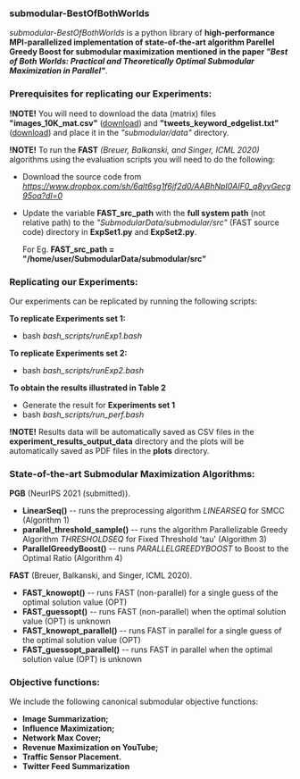### submodular-BestOfBothWorlds ###
*submodular-BestOfBothWorlds* is a python library of **high-performance MPI-parallelized implementation of state-of-the-art algorithm Parellel Greedy Boost for submodular maximization mentioned in the paper *"Best of Both Worlds: Practical and Theoretically Optimal Submodular Maximization in Parallel"***. 



### Prerequisites for replicating our Experiments: ###

**!NOTE!** You will need to download the data (matrix) files **"images_10K_mat.csv"** ([download](https://drive.google.com/file/d/1qNPWRvjfhA2LK1_qsoaDhNcJh7Aw1qcj/view?usp=sharing)) and **"tweets_keyword_edgelist.txt"** ([download](https://drive.google.com/file/d/17ah65YNz2pI6lqJmn_R1INy8aMkA3D2B/view?usp=sharing)) and place it in the *"submodular/data"*  directory. 

**!NOTE!** To run the **FAST** *(Breuer, Balkanski, and Singer, ICML 2020)* algorithms using the evaluation scripts you will need to do the following:
  - Download the source code from *https://www.dropbox.com/sh/6alt6sg1f6jf2d0/AABhNpI0AIF0_q8yvGecg95oa?dl=0*
  - Update the variable **FAST_src_path** with the **full system path** (not relative path) to the *"SubmodularData/submodular/src"* (FAST source code) directory in **ExpSet1.py** and **ExpSet2.py**. 
  
      For  Eg. **FAST_src_path =  "/home/user/SubmodularData/submodular/src"**




### Replicating our Experiments: ###

Our experiments can be replicated by running the following scripts:


 **To replicate Experiments set 1:**
   - bash *bash_scripts/runExp1.bash*    

 **To replicate Experiments set 2:**
   - bash *bash_scripts/runExp2.bash*

 **To obtain the results illustrated in Table 2**
   - Generate the result for **Experiments set 1**
   - bash *bash_scripts/run_perf.bash*




**!NOTE!** Results data will be automatically saved as CSV files in the **experiment_results_output_data** directory and the plots will be automatically saved as PDF files in the **plots** directory.




### State-of-the-art Submodular Maximization Algorithms: ###

<!-- ### Submodular Maximization Algorithms from "Best of Both Worlds: Practical and Theoretically Optimal Submodular Maximization in Parallel": ### -->

**PGB** (NeurIPS 2021 (submitted)).
  - **LinearSeq()** -- runs the preprocessing algorithm *LINEARSEQ* for SMCC (Algorithm 1) 
  - **parallel_threshold_sample()** -- runs the algorithm Parallelizable Greedy Algorithm *THRESHOLDSEQ* for Fixed Threshold 'tau' (Algorithm 3)
  - **ParallelGreedyBoost()** -- runs *PARALLELGREEDYBOOST*  to Boost to the Optimal Ratio (Algorithm 4)

<!-- ### Submodular Maximization Algorithms from "The Fast Algorithm for Submodular Maximization": ### -->

**FAST** (Breuer, Balkanski, and Singer, ICML 2020).
  - **FAST_knowopt()** -- runs FAST (non-parallel) for a single guess of the optimal solution value (OPT)
  - **FAST_guessopt()** -- runs FAST (non-parallel) when the optimal solution value (OPT) is unknown
  - **FAST_knowopt_parallel()** -- runs FAST in parallel for a single guess of the optimal solution value (OPT)
  - **FAST_guessopt_parallel()** -- runs FAST in parallel when the optimal solution value (OPT) is unknown


### Objective functions: ###
We include the following canonical submodular objective functions:
- **Image Summarization;** 
- **Influence Maximization;**
- **Network Max Cover;**
- **Revenue Maximization on YouTube;**
- **Traffic Sensor Placement.**
- **Twitter Feed Summarization**




